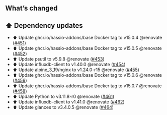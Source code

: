 ## What’s changed

## ⬆️ Dependency updates

- ⬆️ Update ghcr.io/hassio-addons/base Docker tag to v15.0.4 @renovate ([#451](https://github.com/hassio-addons/addon-glances/pull/451))
- ⬆️ Update ghcr.io/hassio-addons/base Docker tag to v15.0.5 @renovate ([#452](https://github.com/hassio-addons/addon-glances/pull/452))
- ⬆️ Update psutil to v5.9.8 @renovate ([#453](https://github.com/hassio-addons/addon-glances/pull/453))
- ⬆️ Update influxdb-client to v1.40.0 @renovate ([#454](https://github.com/hassio-addons/addon-glances/pull/454))
- ⬆️ Update alpine_3_19/nginx to v1.24.0-r15 @renovate ([#455](https://github.com/hassio-addons/addon-glances/pull/455))
- ⬆️ Update ghcr.io/hassio-addons/base Docker tag to v15.0.6 @renovate ([#456](https://github.com/hassio-addons/addon-glances/pull/456))
- ⬆️ Update ghcr.io/hassio-addons/base Docker tag to v15.0.7 @renovate ([#458](https://github.com/hassio-addons/addon-glances/pull/458))
- ⬆️ Update Python to v3.11.8-r0 @renovate ([#461](https://github.com/hassio-addons/addon-glances/pull/461))
- ⬆️ Update influxdb-client to v1.41.0 @renovate ([#462](https://github.com/hassio-addons/addon-glances/pull/462))
- ⬆️ Update glances to v3.4.0.5 @renovate ([#464](https://github.com/hassio-addons/addon-glances/pull/464))
